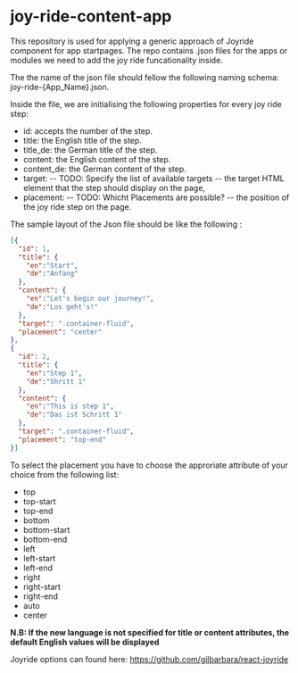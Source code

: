 # joy-ride-content-app

This repository is used for applying a generic approach of Joyride component for app startpages. The repo contains .json files for the apps or modules we need to add the joy ride funcationality inside.

The the name of the json file should fellow the following naming schema: joy-ride-{App_Name}.json.

Inside the file, we are initialising the following properties for every joy ride step:

- id: accepts the number of the step.
- title: the English title of the step.
- title_de: the German title of the step.
- content: the English content of the step.
- content_de: the German content of the step.
- target: 
-- TODO: Specify the list of available targets
-- the target HTML element that the step should display on the page,
- placement: 
-- TODO: Whicht Placements are possible? 
-- the position of the joy ride step on the page.


The sample layout of the Json file should be like the following : 

```json
[{
  "id": 1,
  "title": {
    "en":"Start",
    "de":"Anfang"
  },
  "content": {
    "en":"Let's begin our journey!",
    "de":"Los geht's!"
  },
  "target": ".container-fluid",
  "placement": "center"
},
{
  "id": 2,
  "title": {
    "en":"Step 1",
    "de":"Shritt 1"
  },
  "content": {
    "en":"This is step 1",
    "de":"Das ist Schritt 1"
  },
  "target": ".container-fluid",
  "placement": "top-end"
}]
```

To select the placement you have to choose the approriate attribute of your choice from the following list:
- top
- top-start
- top-end
- bottom
- bottom-start
- bottom-end
- left
- left-start
- left-end
- right
- right-start
- right-end
- auto
- center

**N.B: If the new language is not specified for title or content attributes, the default English values will be displayed**

Joyride options can found here:
https://github.com/gilbarbara/react-joyride
